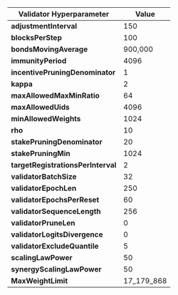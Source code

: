 | **Validator Hyperparameter**       | **Value**            |
|------------------------------------|----------------------|
| **adjustmentInterval**             | 150                  |
| **blocksPerStep**                  | 100                  |
| **bondsMovingAverage**             | 900,000              |
| **immunityPeriod**                 | 4096                 |
| **incentivePruningDenominator**    | 1                    |
| **kappa**                          | 2                    |
| **maxAllowedMaxMinRatio**          | 64                   |
| **maxAllowedUids**                 | 4096                 |
| **minAllowedWeights**              | 1024                 |
| **rho**                            | 10                   |
| **stakePruningDenominator**        | 20                   |
| **stakePruningMin**                | 1024                 |
| **targetRegistrationsPerInterval** | 2                    |
| **validatorBatchSize**             | 32                   |
| **validatorEpochLen**              | 250                  |
| **validatorEpochsPerReset**        | 60                   |
| **validatorSequenceLength**        | 256                  |
| **validatorPruneLen**              | 0                    |
| **validatorLogitsDivergence**      | 0                    |
| **validatorExcludeQuantile**       | 5                    |
| **scalingLawPower**                | 50                   |
| **synergyScalingLawPower**         | 50                   |
| **MaxWeightLimit**                 | 17_179_868           |
